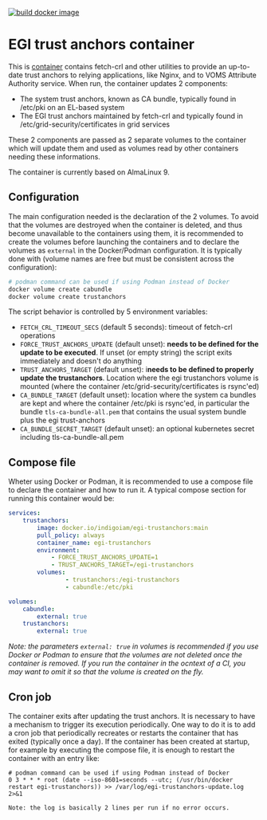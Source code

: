 [![build docker image](https://github.com/indigo-iam/egi-trust-anchors-container/actions/workflows/build-docker-image.yml/badge.svg)](https://github.com/indigo-iam/egi-trust-anchors-container/actions/workflows/build-docker-image.yml)

# EGI trust anchors container

This is [container](https://hub.docker.com/r/indigoiam/egi-trustanchors) contains fetch-crl and other utilities
to provide an up-to-date trust anchors to relying applications, like Nginx, and to VOMS Attribute Authority service. When run,
the container updates 2 components:

- The system trust anchors, known as CA bundle, typically found in /etc/pki on an EL-based system
- The EGI trust anchors maintained by fetch-crl and typically found in /etc/grid-security/certificates in grid services

These 2 components are passed as 2 separate volumes to the container which will update them and used as volumes read by other
containers needing these informations.

The container is currently based on AlmaLinux 9.


## Configuration

The main configuration needed is the declaration of the 2 volumes. To avoid that the volumes are destroyed when the container is
deleted, and thus become unavailable to the containers using them, it is recommended to create the volumes before launching
the containers and to declare the volumes as `external` in the Docker/Podman configuration. It is typically done with (volume names are
free but must be consistent across the configuration):

```bash
# podman command can be used if using Podman instead of Docker
docker volume create cabundle
docker volume create trustanchors
```
The script behavior is controlled by 5 environment variables:

- `FETCH_CRL_TIMEOUT_SECS` (default 5 seconds): timeout of fetch-crl operations
- `FORCE_TRUST_ANCHORS_UPDATE` (default unset): **needs to be defined for the update to be executed**. If unset (or empty string) the script
exits immediately and doesn't do anything
- `TRUST_ANCHORS_TARGET` (default unset): i**needs to be defined to properly update the trustanchors**. Location where the egi trustanchors
volume is mounted (where the container /etc/grid-security/certificates is rsync'ed)
- `CA_BUNDLE_TARGET` (default unset): location where the system ca bundles are kept and where the container /etc/pki is rsync'ed, in particular
the bundle `tls-ca-bundle-all.pem` that contains the usual system bundle plus the egi trust-anchors
- `CA_BUNDLE_SECRET_TARGET` (default unset): an optional kubernetes secret including tls-ca-bundle-all.pem


## Compose file

Wheter using Docker or Podman, it is recommended to use a compose file to declare the container and how to run it. A typical
compose section for running this container would be:

```yaml
services:
    trustanchors:
        image: docker.io/indigoiam/egi-trustanchors:main
        pull_policy: always
        container_name: egi-trustanchors
        environment:
            - FORCE_TRUST_ANCHORS_UPDATE=1
            - TRUST_ANCHORS_TARGET=/egi-trustanchors
        volumes:
                - trustanchors:/egi-trustanchors
                - cabundle:/etc/pki

volumes:
    cabundle:
        external: true
    trustanchors:
        external: true


```

*Note: the parameters `external: true` in volumes is recommended if you use Docker or Podman to ensure that the volumes are not deleted once the container
is removed. If you run the container in the ocntext of a CI, you may want to omit it so that the volume is created on the fly.*

## Cron job

The container exits after updating the trust anchors. It is necessary to have a mechanism to trigger its execution periodically. One way
to do it is to add a cron job that periodically recreates or restarts the container that has exited
(typically once a day). If the container has been created at startup, for example by executing the compose file, it is enough to
restart the container with an entry like:

```
# podman command can be used if using Podman instead of Docker
0 3 * * * root (date --iso-8601=seconds --utc; (/usr/bin/docker restart egi-trustanchors)) >> /var/log/egi-trustanchors-update.log 2>&1
```

`Note: the log is basically 2 lines per run if no error occurs.`
